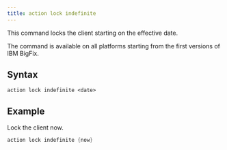 ```yaml
---
title: action lock indefinite
---
```


This command locks the client starting on the effective date.

The command is available on all platforms starting from the first versions of IBM BigFix.

## Syntax

    action lock indefinite <date>

## Example

Lock the client now.

```actionscript
action lock indefinite {now}
```

